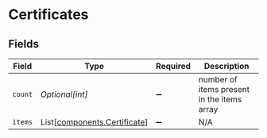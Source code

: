 # Certificates


## Fields

| Field                                                                  | Type                                                                   | Required                                                               | Description                                                            |
| ---------------------------------------------------------------------- | ---------------------------------------------------------------------- | ---------------------------------------------------------------------- | ---------------------------------------------------------------------- |
| `count`                                                                | *Optional[int]*                                                        | :heavy_minus_sign:                                                     | number of items present in the items array                             |
| `items`                                                                | List[[components.Certificate](../../models/components/certificate.md)] | :heavy_minus_sign:                                                     | N/A                                                                    |